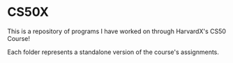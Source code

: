 # CS50X

This is a repository of programs I have worked on through HarvardX's CS50 Course!

Each folder represents a standalone version of the course's assignments.
